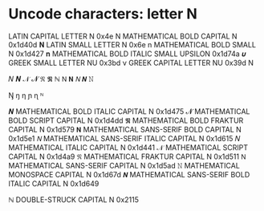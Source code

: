 # Uncode characters: letter N

LATIN                    CAPITAL LETTER  N        0x4e       N
MATHEMATICAL BOLD        CAPITAL         N        0x1d40d    𝐍
LATIN                    SMALL   LETTER  N        0x6e       n
MATHEMATICAL BOLD        SMALL           N        0x1d427    𝐧
MATHEMATICAL BOLD ITALIC SMALL           UPSILON  0x1d74a    𝝊
GREEK                    SMALL   LETTER  NU       0x3bd      ν
GREEK                    CAPITAL LETTER  NU       0x39d      Ν


𝑁
𝑵
𝒩
𝓝
𝔑
𝕹
ℕ
𝖭
𝗡
𝘕
𝙉
𝙽

Ŋ ŋ ƞ ɲ ɳ
ᴺ



𝑵 MATHEMATICAL BOLD       ITALIC  CAPITAL              N                    0x1d475
𝓝 MATHEMATICAL BOLD       SCRIPT  CAPITAL              N                    0x1d4dd
𝕹 MATHEMATICAL BOLD       FRAKTUR CAPITAL              N                    0x1d579
𝗡 MATHEMATICAL SANS-SERIF BOLD    CAPITAL              N                    0x1d5e1
𝘕 MATHEMATICAL SANS-SERIF ITALIC  CAPITAL              N                    0x1d615
𝑁 MATHEMATICAL ITALIC     CAPITAL N                    0x1d441
𝒩 MATHEMATICAL SCRIPT     CAPITAL N                    0x1d4a9
𝔑 MATHEMATICAL FRAKTUR    CAPITAL N                    0x1d511
𝖭 MATHEMATICAL SANS-SERIF CAPITAL N                    0x1d5ad
𝙽 MATHEMATICAL MONOSPACE  CAPITAL N                    0x1d67d
𝙉 MATHEMATICAL SANS-SERIF BOLD    ITALIC               CAPITAL              N                   0x1d649

ℕ DOUBLE-STRUCK CAPITAL N                   0x2115
